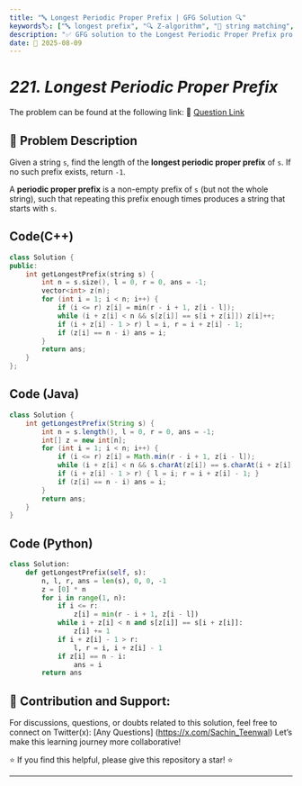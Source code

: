 ```yaml
---
title: "🔤 Longest Periodic Proper Prefix | GFG Solution 🔍"
keywords🏷️: ["🔤 longest prefix", "🔍 Z-algorithm", "📍 string matching", "📈 prefix function", "📘 GFG", "🏁 competitive programming", "📚 DSA"]
description: "✅ GFG solution to the Longest Periodic Proper Prefix problem: find the length of longest periodic proper prefix using Z-algorithm technique. 🚀"
date: 📅 2025-08-09
---
```


# *221. Longest Periodic Proper Prefix*

The problem can be found at the following link: 🔗 [Question Link](https://www.geeksforgeeks.org/problems/longest-periodic-proper-prefix/1)

## **🧩 Problem Description**

Given a string `s`, find the length of the **longest periodic proper prefix** of `s`. If no such prefix exists, return `-1`.

A **periodic proper prefix** is a non-empty prefix of `s` (but not the whole string), such that repeating this prefix enough times produces a string that starts with `s`.


## Code(C++)
```cpp
class Solution {
public:
    int getLongestPrefix(string s) {
        int n = s.size(), l = 0, r = 0, ans = -1;
        vector<int> z(n);
        for (int i = 1; i < n; i++) {
            if (i <= r) z[i] = min(r - i + 1, z[i - l]);
            while (i + z[i] < n && s[z[i]] == s[i + z[i]]) z[i]++;
            if (i + z[i] - 1 > r) l = i, r = i + z[i] - 1;
            if (z[i] == n - i) ans = i;
        }
        return ans;
    }
};
```

## Code (Java)

```java
class Solution {
    int getLongestPrefix(String s) {
        int n = s.length(), l = 0, r = 0, ans = -1;
        int[] z = new int[n];
        for (int i = 1; i < n; i++) {
            if (i <= r) z[i] = Math.min(r - i + 1, z[i - l]);
            while (i + z[i] < n && s.charAt(z[i]) == s.charAt(i + z[i])) z[i]++;
            if (i + z[i] - 1 > r) { l = i; r = i + z[i] - 1; }
            if (z[i] == n - i) ans = i;
        }
        return ans;
    }
}
```

## Code (Python)

```python
class Solution:
    def getLongestPrefix(self, s):
        n, l, r, ans = len(s), 0, 0, -1
        z = [0] * n
        for i in range(1, n):
            if i <= r:
                z[i] = min(r - i + 1, z[i - l])
            while i + z[i] < n and s[z[i]] == s[i + z[i]]:
                z[i] += 1
            if i + z[i] - 1 > r:
                l, r = i, i + z[i] - 1
            if z[i] == n - i:
                ans = i
        return ans
```



## 🎯 **Contribution and Support:**

For discussions, questions, or doubts related to this solution, feel free to connect on Twitter(x): [Any Questions] (https://x.com/Sachin_Teenwal) Let’s make this learning journey more collaborative!

⭐ If you find this helpful, please give this repository a star! ⭐

---
